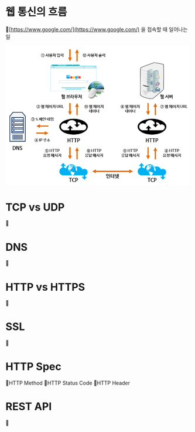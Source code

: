 # 웹 통신의 흐름
📌[https://www.google.com/](https://www.google.com/) 을 접속할 때 일어나는 일

![](../image/Pasted%20image%2020240517032849.png)


# TCP vs UDP
📌

# DNS
📌


# HTTP vs HTTPS
📌


# SSL
📌



# HTTP Spec
📌HTTP Method
📌HTTP Status Code
📌HTTP Header



# REST API
📌
